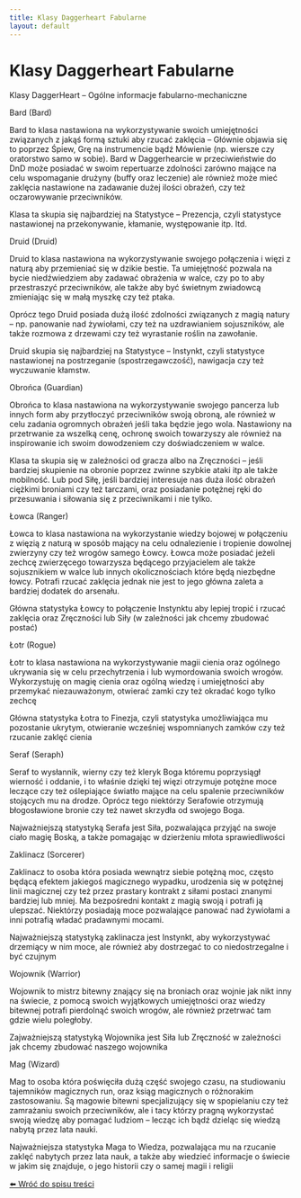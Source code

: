 ```yaml
---
title: Klasy Daggerheart Fabularne
layout: default
---
```


# Klasy Daggerheart Fabularne

Klasy DaggerHeart – Ogólne informacje fabularno-mechaniczne 

Bard (Bard)

Bard to klasa nastawiona na wykorzystywanie swoich umiejętności związanych z jakąś formą sztuki aby rzucać zaklęcia – Głównie objawia się to poprzez Śpiew, Grę na instrumencie bądź Mówienie (np. wiersze czy oratorstwo samo w sobie). Bard w Daggerhearcie w przeciwieństwie do DnD może posiadać w swoim repertuarze zdolności zarówno mające na celu wspomaganie drużyny (buffy oraz leczenie) ale również może mieć zaklęcia nastawione na zadawanie dużej ilości obrażeń, czy też oczarowywanie przeciwników.

Klasa ta skupia się najbardziej na Statystyce – Prezencja, czyli statystyce nastawionej na przekonywanie, kłamanie, występowanie itp. Itd.

Druid (Druid)

Druid to klasa nastawiona na wykorzystywanie swojego połączenia i więzi z naturą aby przemieniać się w dzikie bestie. Ta umiejętność pozwala na bycie niedźwiedziem aby zadawać obrażenia w walce, czy po to aby przestraszyć przeciwników, ale także aby być świetnym zwiadowcą zmieniając się w małą myszkę czy też ptaka. 

Oprócz tego Druid posiada dużą ilość zdolności związanych z magią natury – np. panowanie nad żywiołami, czy też na uzdrawianiem sojuszników, ale także rozmowa z drzewami czy też wyrastanie roślin na zawołanie. 

Druid skupia się najbardziej na Statystyce – Instynkt, czyli statystyce nastawionej na postrzeganie (spostrzegawczość), nawigacja czy też wyczuwanie kłamstw. 

Obrońca (Guardian)

Obrońca to klasa nastawiona na wykorzystywanie swojego pancerza lub innych form aby przytłoczyć przeciwników swoją obroną, ale również w celu zadania ogromnych obrażeń jeśli taka będzie jego wola. Nastawiony na przetrwanie za wszelką cenę, ochronę swoich towarzyszy ale również na inspirowanie ich swoim dowodzeniem czy doświadczeniem w walce.

Klasa ta skupia się w zależności od gracza albo na Zręczności – jeśli bardziej skupienie na obronie poprzez zwinne szybkie ataki itp ale także mobilność. Lub pod Siłę, jeśli bardziej interesuje nas duża ilość obrażeń ciężkimi broniami czy też tarczami, oraz posiadanie potężnej ręki do przesuwania i siłowania się z przeciwnikami i nie tylko.

Łowca (Ranger)

Łowca to klasa nastawiona na wykorzystanie wiedzy bojowej w połączeniu z więzią z naturą w sposób mający na celu odnalezienie i tropienie dowolnej zwierzyny czy też wrogów samego Łowcy. Łowca może posiadać jeżeli zechcę zwierzęcego towarzysza będącego przyjacielem ale także sojusznikiem w walce lub innych okolicznościach które będą niezbędne łowcy. Potrafi rzucać zaklęcia jednak nie jest to jego główna zaleta a bardziej dodatek do arsenału. 

Główna statystyka Łowcy to połączenie Instynktu aby lepiej tropić i rzucać zaklęcia oraz Zręczności lub Siły (w zależności jak chcemy zbudować postać)

Łotr (Rogue)

Łotr to klasa nastawiona na wykorzystywanie magii cienia oraz ogólnego ukrywania się w celu przechytrzenia i lub wymordowania swoich wrogów. Wykorzystuję on magię cienia oraz ogólną wiedzę i umiejętności aby przemykać niezauważonym, otwierać zamki czy też okradać kogo tylko zechcę

Główna statystyka Łotra to Finezja, czyli statystyka umożliwiająca mu pozostanie ukrytym, otwieranie wcześniej wspomnianych zamków czy też rzucanie zaklęć cienia

Seraf (Seraph)

Seraf to wysłannik, wierny czy też kleryk Boga któremu poprzysiągł wierność i oddanie, i to właśnie dzięki tej więzi otrzymuje potężne moce leczące czy też oślepiające światło mające na celu spalenie przeciwników stojących mu na drodze. Oprócz tego niektórzy Serafowie otrzymują błogosławione bronie czy też nawet skrzydła od swojego Boga. 

Najważniejszą statystyką Serafa jest Siła, pozwalająca przyjąć na swoje ciało magię Boską, a także pomagając w dzierżeniu młota sprawiedliwości

Zaklinacz (Sorcerer)

Zaklinacz to osoba która posiada wewnątrz siebie potężną moc, często będącą efektem jakiegoś magicznego wypadku, urodzenia się w potężnej linii magicznej czy też przez prastary kontrakt z siłami postaci znanymi bardziej lub mniej. Ma bezpośredni kontakt z magią swoją i potrafi ją ulepszać. Niektórzy posiadają moce pozwalające panować nad żywiołami a inni potrafią władać pradawnymi mocami.

Najważniejszą statystyką zaklinacza jest Instynkt, aby wykorzystywać drzemiący w nim moce, ale również aby dostrzegać to co niedostrzegalne i być czujnym 

Wojownik (Warrior)

Wojownik to mistrz bitewny znający się na broniach oraz wojnie jak nikt inny na świecie, z pomocą swoich wyjątkowych umiejętności oraz wiedzy bitewnej potrafi pierdolnąć swoich wrogów, ale również przetrwać tam gdzie wielu poległoby.

Zajważniejszą statystyką Wojownika jest Siła lub Zręczność w zależności jak chcemy zbudować naszego wojownika

Mag (Wizard)

Mag to osoba która poświęciła dużą część swojego czasu, na studiowaniu tajemników magicznych run, oraz ksiąg magicznych o różnorakim zastosowaniu. Są magowie bitewni specjalizujący się w spopielaniu czy też zamrażaniu swoich przeciwników, ale i tacy którzy pragną wykorzystać swoją wiedzę aby pomagać ludziom – lecząc ich bądź dzieląc się wiedzą nabytą przez lata nauki.

Najważniejsza statystyka Maga to Wiedza, pozwalająca mu na rzucanie zaklęć nabytych przez lata nauk, a także aby wiedzieć informacje o świecie w jakim się znajduje, o jego historii czy o samej magii i religii


[⬅️ Wróć do spisu treści](../index.md)
